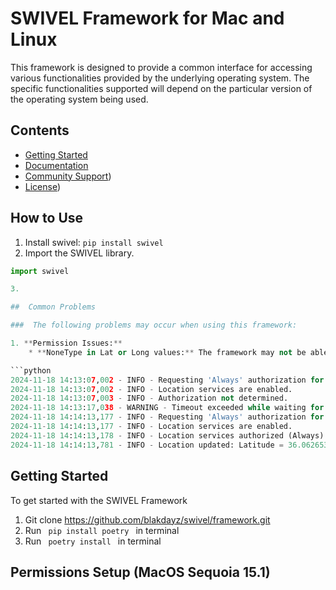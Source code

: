 # SWIVEL Framework for Mac and Linux

This framework is designed to provide a common interface for accessing various functionalities provided by the underlying operating system. The specific functionalities supported will depend on the particular version of the operating system being used.

## Contents

* [Getting Started](#getting-started)
* [Documentation](#documentation)
* [Community Support](#community-support))
* [License](#license))

## How to Use 

1. Install swivel: <code>pip install swivel</code>
2. Import the SWIVEL library.
```python
import swivel

3. 

##  Common Problems

###  The following problems may occur when using this framework:

1. **Permission Issues:**
	* **NoneType in Lat or Long values:** The framework may not be able to access certain functionalities due to system restrictions or permissions. In such cases, <code> Settings->Privacy and Security->Location Services->Python->[Enable]</code>

```python
2024-11-18 14:13:07,002 - INFO - Requesting 'Always' authorization for location services.
2024-11-18 14:13:07,002 - INFO - Location services are enabled.
2024-11-18 14:13:07,003 - INFO - Authorization not determined.
2024-11-18 14:13:17,038 - WARNING - Timeout exceeded while waiting for location.
2024-11-18 14:14:13,177 - INFO - Requesting 'Always' authorization for location services.
2024-11-18 14:14:13,177 - INFO - Location services are enabled.
2024-11-18 14:14:13,178 - INFO - Location services authorized (Always).
2024-11-18 14:14:13,781 - INFO - Location updated: Latitude = 36.062653316751934, Longitude = -115.09186781691349


```



## Getting Started
To get started with the SWIVEL Framework

1. Git clone https://github.com/blakdayz/swivel/framework.git
2. Run <code> pip install poetry </code> in terminal
3. Run <code> poetry install </code> in terminal


## Permissions Setup (MacOS Sequoia 15.1)
